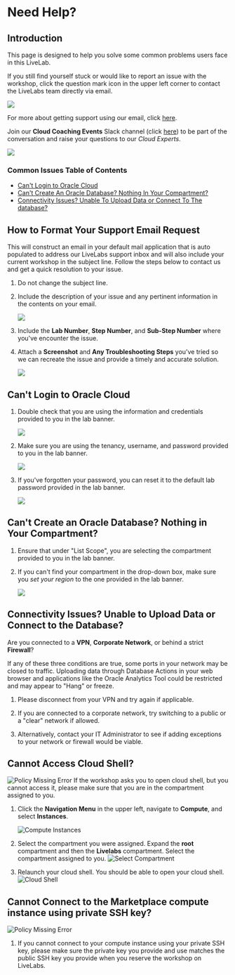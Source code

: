 # Need Help?   

## Introduction
This page is designed to help you solve some common problems users face in this LiveLab. 

If you still find yourself stuck or would like to report an issue with the workshop, click the question mark icon in the upper left corner to contact the LiveLabs team directly via email.  

![](images/help-button2.png)

For more about getting support using our email, click [here](#HowtoFormatYourSupportEmailRequest).

Join our **Cloud Coaching Events** Slack channel (click [here](https://join.slack.com/t/cloudcoachingevents/shared_invite/zt-15ychn3y9-FlI6cUFVhhEI7b5MUWysOA)) to be part of the conversation and raise your questions to our *Cloud Experts*.

![](images/slack-channel2.png)

### Common Issues Table of Contents
  - [Can't Login to Oracle Cloud](#CantLogintoOracleCloud)
  - [Can't Create An Oracle Database? Nothing In Your Compartment?](#CantCreateanOracleDatabase?NothinginYourCompartment?)
  - [Connectivity Issues? Unable To Upload Data or Connect To The database?](#ConnectivityIssues?UnabletoUploadDataorConnecttotheDatabase?)

## How to Format Your Support Email Request
This will construct an email in your default mail application that is auto populated to address our LiveLabs support inbox and will also include your current workshop in the subject line. Follow the steps below to contact us and get a quick resolution to your issue.

1. Do not change the subject line. 
2. Include the description of your issue and any pertinent information in the contents on your email.

    ![](images/e-mail.png)

3. Include the **Lab Number**, **Step Number**, and **Sub-Step Number** where you've encounter the issue. 
4. Attach a **Screenshot** and **Any Troubleshooting Steps** you've tried so we can recreate the issue and provide a timely and accurate solution.

    ![](images/problem-picture2.png)

## Can't Login to Oracle Cloud
1. Double check that you are using the information and credentials provided to you in the lab banner. 

    ![](images/banner-info-highlight.png)

2. Make sure you are using the tenancy, username, and password provided to you in the lab banner.

    ![](images/login-demo1.png)

3. If you've forgotten your password, you can reset it to the default lab password provided in the lab banner.

    ![](images/reset-password.png)

## Can't Create an Oracle Database? Nothing in Your Compartment?
1. Ensure that under "List Scope", you are selecting the compartment provided to you in the lab banner. 

2. If you can't find your compartment in the drop-down box, make sure you *set your region* to the one provided in the lab banner.

    ![](images/compartment-select.png)

## Connectivity Issues? Unable to Upload Data or Connect to the Database?
Are you connected to a **VPN**, **Corporate Network**, or behind a strict **Firewall**?

If any of these three conditions are true, some ports in your network may be closed to traffic. Uploading data through Database Actions in your web browser and applications like the Oracle Analytics Tool could be restricted and may appear to "Hang" or freeze. 

1. Please disconnect from your VPN and try again if applicable.

2. If you are connected to a corporate network, try switching to a public or a "clear" network if allowed.

3. Alternatively, contact your IT Administrator to see if adding exceptions to your network or firewall would be viable.


## Cannot Access Cloud Shell?

   ![Policy Missing Error](images/policy-missing.png " ")
If the workshop asks you to open cloud shell, but you cannot access it, please make sure that you are in the compartment assigned to you.

1. Click the **Navigation Menu** in the upper left, navigate to **Compute**, and select **Instances**.

   ![Compute Instances](https://raw.githubusercontent.com/oracle/learning-library/master/common/images/console/compute-instances.png " ")

2. Select the compartment you were assigned. Expand the **root** compartment and then the **Livelabs** compartment. Select the compartment assigned to you.
   ![Select Compartment](images/select-compartment.png " ")

3. Relaunch your cloud shell. You should be able to open your cloud shell.
   ![Cloud Shell](https://raw.githubusercontent.com/oracle/learning-library/master/common/images/console/cloud-shell.png " ")


## Cannot Connect to the Marketplace compute instance using private SSH key?

   ![Policy Missing Error](images/private-ssh-key-denied.png " ")
1. If you cannot connect to your compute instance using your private SSH key, please make sure the private key you provide and use matches the public SSH key you provide when you reserve the workshop on LiveLabs.